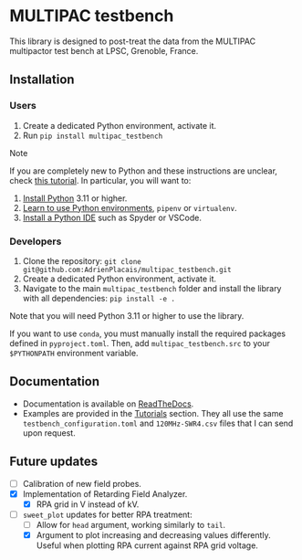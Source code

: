 # MULTIPAC testbench
This library is designed to post-treat the data from the MULTIPAC multipactor test bench at LPSC, Grenoble, France.

## Installation

### Users
1. Create a dedicated Python environment, activate it.
2. Run `pip install multipac_testbench`

> [!NOTE]
> If you are completely new to Python and these instructions are unclear, check [this tutorial](https://python-guide.readthedocs.io/en/latest/).
> In particular, you will want to:
> 1. [Install Python](https://python-guide.readthedocs.io/en/latest/starting/installation/) 3.11 or higher.
> 2. [Learn to use Python environments](https://python-guide.readthedocs.io/en/latest/dev/virtualenvs/), `pipenv` or `virtualenv`.
> 3. [Install a Python IDE](https://python-guide.readthedocs.io/en/latest/dev/env/#ides) such as Spyder or VSCode.

### Developers
1. Clone the repository:
`git clone git@github.com:AdrienPlacais/multipac_testbench.git`
2. Create a dedicated Python environment, activate it.
3. Navigate to the main `multipac_testbench` folder and install the library with all dependencies: `pip install -e .`

Note that you will need Python 3.11 or higher to use the library.

If you want to use `conda`, you must manually install the required packages defined in `pyproject.toml`.
Then, add `multipac_testbench.src` to your `$PYTHONPATH` environment variable.

## Documentation

- Documentation is available on [ReadTheDocs](https://multipac-testbench.readthedocs.io/en/stable/).
- Examples are provided in the [Tutorials](https://multipac-testbench.readthedocs.io/en/stable/manual/tutorials.html) section.
  They all use the same `testbench_configuration.toml` and `120MHz-SWR4.csv` files that I can send upon request.

## Future updates

- [ ] Calibration of new field probes.
- [x] Implementation of Retarding Field Analyzer.
    - [x] RPA grid in V instead of kV.
- [ ] `sweet_plot` updates for better RPA treatment:
    - [ ] Allow for `head` argument, working similarly to `tail`.
    - [x] Argument to plot increasing and decreasing values differently. Useful when plotting RPA current against RPA grid voltage.
